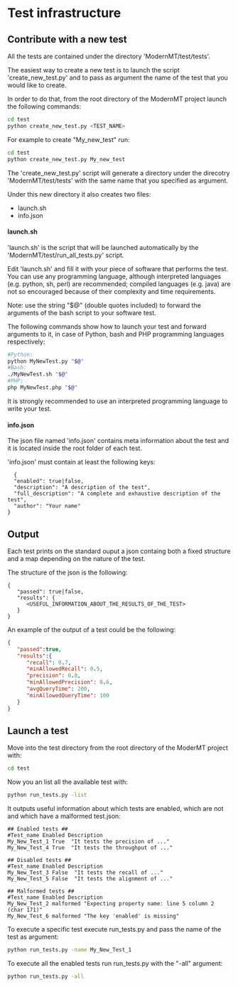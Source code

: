 # Test infrastructure

## Contribute with a new test
All the tests are contained under the directory 'ModernMT/test/tests'.

The easiest way to create a new test is to launch the script 'create_new_test.py' and to pass as argument the name of the test that you would like to create.

In order to do that, from the root directory of the ModernMT project launch the following commands:
```bash
cd test
python create_new_test.py <TEST_NAME>
```

For example to create "My_new_test" run:
```bash
cd test
python create_new_test.py My_new_test
```

The 'create_new_test.py' script will generate a directory under the direcotry 'ModernMT/test/tests' with the same name that you specified as argument.

Under this new directory it also creates two files:

  * launch.sh
  * info.json

#### launch.sh

'launch.sh' is the script that will be launched automatically by the 'ModernMT/test/run_all_tests.py' script.

Edit 'launch.sh' and fill it with your piece of software that performs the test. You can use any programming language, although interpreted languages (e.g. python, sh, perl) are recommended; compiled languages (e.g. java) are not so encouraged because of their complexity and time requirements.

Note: use the string "$@" (double quotes included) to forward the arguments of the bash script to your software test.

The following commands show how to launch your test and forward arguments to it, in case of Python, bash and PHP programming languages respectively:
```bash
#Python:
python MyNewTest.py "$@"
#Bash:
./MyNewTest.sh "$@"
#PHP:
php MyNewTest.php "$@"
```

It is strongly recommended to use an interpreted programming language to write your test.

#### info.json

The json file named 'info.json' contains meta information about the test and it is located inside the root folder of each test.

'info.json' must contain at least the following keys:
```
  {
  "enabled": true|false,
  "description": "A description of the test",
  "full_description": "A complete and exhaustive description of the test",
  "author": "Your name" 
}
```

## Output

Each test prints on the standard ouput a json containg both a fixed structure and a map depending on the nature of the test.

The structure of the json is the following:
```
{  
   "passed": true|false,
   "results": {  
      <USEFUL_INFORMATION_ABOUT_THE_RESULTS_OF_THE_TEST>
   }
}
```

An example of the output of a test could be the following:
```json
{  
   "passed":true,
   "results":{  
      "recall": 0.7,
      "minAllowedRecall": 0.5,
      "precision": 0.8,
      "minAllowedPrecision": 0.6,
      "avgQueryTime": 200,
      "minAllowedQueryTime": 100
   }
}
```

## Launch a test

Move into the test directory from the root directory of the ModerMT project with:

```bash
cd test
```

Now you an list all the available test with:

```bash
python run_tests.py -list
```

It outputs useful information about which tests are enabled, which are not and which have a malformed test.json:

```
## Enabled tests ## 
#Test_name Enabled Description
My_New_Test_1 True  "It tests the precision of ..."
My_New_Test_4 True  "It tests the throughput of ..."

## Disabled tests ## 
#Test_name Enabled Description
My_New_Test_3 False  "It tests the recall of ..."
My_New_Test_5 False  "It tests the alignment of ..."

## Malformed tests ## 
#Test_name Enabled Description
My_New_Test_2 malformed	"Expecting property name: line 5 column 2 (char 171)"
My_New_Test_6 malformed	"The key 'enabled' is missing"

```

To execute a specific test execute run_tests.py and pass the name of the test as argument:

```bash
python run_tests.py -name My_New_Test_1
```

To execute all the enabled tests run run_tests.py with the "-all" argument:

```bash
python run_tests.py -all
```
